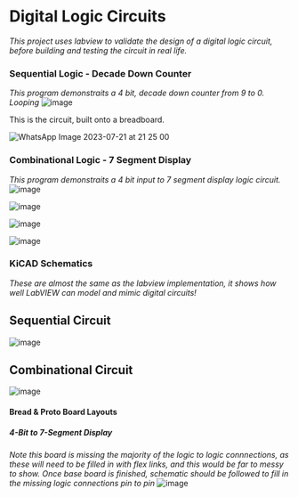 # Digital Logic Circuits
_This project uses labview to validate the design of a digital logic circuit, before building and testing the circuit in real life._


### Sequential Logic - Decade Down Counter
_This program demonstraits a 4 bit, decade down counter from 9 to 0. Looping_
![image](https://github.com/ImogenWren/digital-logic-circuits/assets/97303986/aad8785f-1a66-43d3-a393-96cd65a6a2e5)

This is the circuit, built onto a breadboard.

![WhatsApp Image 2023-07-21 at 21 25 00](https://github.com/ImogenWren/digital-logic-circuits/assets/97303986/1c0771a1-3c58-41da-a12f-7e2efd5ef9bf)




 ### Combinational Logic - 7 Segment Display
 _This program demonstraits a 4 bit input to 7 segment display logic circuit._
![image](https://github.com/ImogenWren/digital-logic-circuits/assets/97303986/1e8bacd2-9f06-4aa0-8211-77e21551528e)


![image](https://github.com/ImogenWren/logic-gate-learning/assets/97303986/3ac0077f-0fd8-495a-b55e-9c8cf8bdcbb4)

 
![image](https://github.com/ImogenWren/logic-gate-learning/assets/97303986/cf0d519b-61e8-43ad-9362-c8a031df816b)

![image](https://github.com/ImogenWren/logic-gate-learning/assets/97303986/33d8b743-b1f5-4e05-9903-4affe22da33d)


### KiCAD Schematics
_These are almost the same as the labview implementation, it shows how well LabVIEW can model and mimic digital circuits!_
## Sequential Circuit
![image](https://github.com/ImogenWren/digital-logic-circuits/assets/97303986/7d9a16a0-b1dc-43d8-8879-8d24f6983fc9)
## Combinational Circuit
![image](https://github.com/ImogenWren/digital-logic-circuits/assets/97303986/761c1efc-79e0-471a-b904-c1698457ec35)


#### Bread & Proto Board Layouts
##### 4-Bit to 7-Segment Display
_Note this board is missing the majority of the logic to logic connnections, as these will need to be filled in with flex links, and this would be far to messy to show._
_Once base board is finished, schematic should be followed to fill in the missing logic connections pin to pin_
![image](https://github.com/ImogenWren/digital-logic-circuits/assets/97303986/0a9edf3e-4d2e-4603-b88d-54bd4a77546f)

